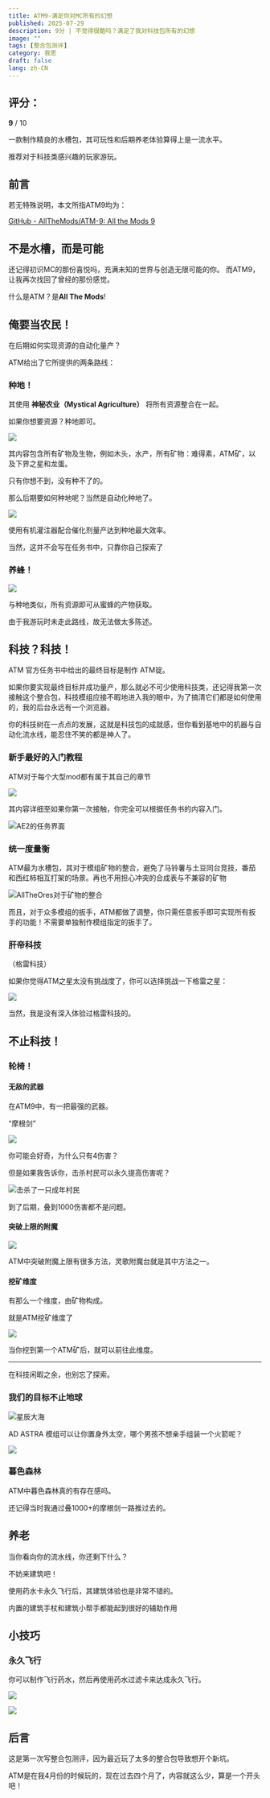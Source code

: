 ```yaml
---
title: ATM9-满足你对MC所有的幻想
published: 2025-07-29
description: 9分 | 不觉得很酷吗？满足了我对科技包所有的幻想
image: ""
tags: [整合包测评]
category: 我思
draft: false
lang: zh-CN
---
```

## 评分：

**9** / 10

一款制作精良的水槽包，其可玩性和后期养老体验算得上是一流水平。

推荐对于科技类感兴趣的玩家游玩。
## 前言

若无特殊说明，本文所指ATM9均为：

[GitHub - AllTheMods/ATM-9: All the Mods 9](https://github.com/AllTheMods/ATM-9)

## 不是水槽，而是可能

还记得初识MC的那份喜悦吗，充满未知的世界与创造无限可能的你。
而ATM9，让我再次找回了曾经的那份感觉。

什么是ATM？是**All The Mods**!

## 俺要当农民！

在后期如何实现资源的自动化量产？

ATM给出了它所提供的两条路线：

### 种地！

其使用 **神秘农业（Mystical Agriculture）** 将所有资源整合在一起。

如果你想要资源？种地即可。

![](index-1754427924170.png)


其内容包含所有矿物及生物，例如木头，水产，所有矿物：难得素，ATM矿，以及下界之星和龙蛋。

只有你想不到，没有种不了的。

那么后期要如何种地呢？当然是自动化种地了。

![](index-1754428080743.png)

使用有机灌注器配合催化剂量产达到种地最大效率。

当然，这并不会写在任务书中，只靠你自己探索了

### 养蜂！

![](index-1754428191469.png)

与种地类似，所有资源即可从蜜蜂的产物获取。

由于我游玩时未走此路线，故无法做太多陈述。
## 科技？科技！

ATM 官方任务书中给出的最终目标是制作 ATM锭。

如果你要实现最终目标并成功量产，那么就必不可少使用科技类，还记得我第一次接触这个整合包，科技模组应接不暇地进入我的眼中，为了搞清它们都是如何使用的，我的后台永远有一个浏览器。

你的科技树在一点点的发展，这就是科技包的成就感，但你看到基地中的机器与自动化流水线，能忍住不笑的都是神人了。

### 新手最好的入门教程

ATM对于每个大型mod都有属于其自己的章节

![](index-1754427243592.png)

其内容详细至如果你第一次接触，你完全可以根据任务书的内容入门。

![AE2的任务界面](index-1754427412808.png)

### 统一度量衡

ATM最为水槽包，其对于模组矿物的整合，避免了马铃薯与土豆同台竞技，番茄和西红柿相互打架的场景。再也不用担心冲突的合成表与不兼容的矿物

![AllTheOres对于矿物的整合](index-1754427007432.png)

而且，对于众多模组的扳手，ATM都做了调整，你只需任意扳手即可实现所有扳手的功能！不需要单独制作模组指定的扳手了。

### 肝帝科技

（格雷科技）

如果你觉得ATM之星太没有挑战度了，你可以选择挑战一下格雷之星：

![](index-1754428374068.png)

当然，我是没有深入体验过格雷科技的。


## 不止科技！

### 轮椅！

#### 无敌的武器

在ATM9中，有一把最强的武器。

“摩根剑”

![](index-1754428492598.png)

你可能会好奇，为什么只有4伤害？

但是如果我告诉你，击杀村民可以永久提高伤害呢？

![击杀了一只成年村民](index-1754428672625.png)

到了后期，叠到1000伤害都不是问题。

#### 突破上限的附魔

![](index-1754429357855.png)

ATM中突破附魔上限有很多方法，灵歌附魔台就是其中方法之一。

#### 挖矿维度

有那么一个维度，由矿物构成。

就是ATM挖矿维度了

![](index-1754429441968.png)

当你挖到第一个ATM矿后，就可以前往此维度。



---

在科技闲暇之余，也别忘了探索。

### 我们的目标不止地球

![星辰大海](index-1754428801181.png)

AD ASTRA 模组可以让你置身外太空，哪个男孩不想亲手组装一个火箭呢？

![](index-1754428851610.png)

### 暮色森林

ATM中暮色森林真的有存在感吗。

还记得当时我通过叠1000+的摩根剑一路推过去的。

## 养老

当你看向你的流水线，你还剩下什么？

不妨来建筑吧！

使用药水卡永久飞行后，其建筑体验也是非常不错的。

内置的建筑手杖和建筑小帮手都能起到很好的辅助作用

##  小技巧

### 永久飞行

你可以制作飞行药水，然后再使用药水过滤卡来达成永久飞行。

![](index-1754429042783.png)

![](index-1754429063497.png)

## 后言

这是第一次写整合包测评，因为最近玩了太多的整合包导致想开个新坑。

ATM是在我4月份的时候玩的，现在过去四个月了，内容就这么少，算是一个开头吧！